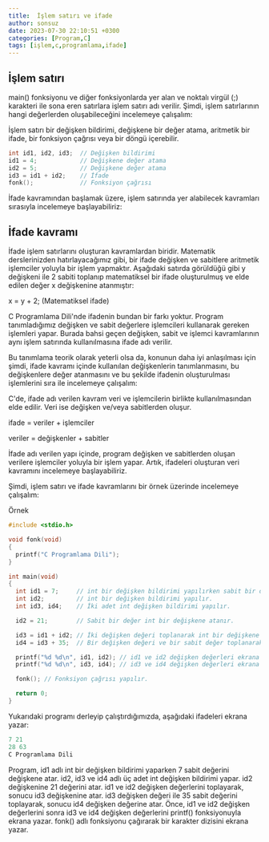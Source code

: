 ```yaml
---
title:  İşlem satırı ve ifade
author: sonsuz
date: 2023-07-30 22:10:51 +0300
categories: [Program,C]
tags: [işlem,c,programlama,ifade]
---
```


## İşlem satırı

main() fonksiyonu ve diğer fonksiyonlarda yer alan ve noktalı virgül (;) karakteri ile sona eren satırlara işlem satırı adı verilir. Şimdi, işlem satırlarının hangi değerlerden oluşabileceğini incelemeye çalışalım:

İşlem satırı bir değişken bildirimi, değişkene bir değer atama, aritmetik bir ifade, bir fonksiyon çağrısı veya bir döngü içerebilir.

```c
int id1, id2, id3;  // Değişken bildirimi
id1 = 4;            // Değişkene değer atama
id2 = 5;            // Değişkene değer atama
id3 = id1 + id2;    // İfade
fonk();             // Fonksiyon çağrısı
```

İfade kavramından başlamak üzere, işlem satırında yer alabilecek kavramları sırasıyla incelemeye başlayabiliriz:

## İfade kavramı

İfade işlem satırlarını oluşturan kavramlardan biridir. Matematik derslerinizden hatırlayacağımız gibi, bir ifade değişken ve sabitlere aritmetik işlemciler yoluyla bir işlem yapmaktır. Aşağıdaki satırda görüldüğü gibi y değişkeni ile 2 sabiti toplanıp matematiksel bir ifade oluşturulmuş ve elde edilen değer x değişkenine atanmıştır:

x = y + 2; (Matematiksel ifade)

C Programlama Dili'nde ifadenin bundan bir farkı yoktur. Program tanımladığımız değişken ve sabit değerlere işlemcileri kullanarak gereken işlemleri yapar. Burada bahsi geçen değişken, sabit ve işlemci kavramlarının aynı işlem satırında kullanılmasına ifade adı verilir.

Bu tanımlama teorik olarak yeterli olsa da, konunun daha iyi anlaşılması için şimdi, ifade kavramı içinde kullanılan değişkenlerin tanımlanmasını, bu değişkenlere değer atanmasını ve bu şekilde ifadenin oluşturulması işlemlerini sıra ile incelemeye çalışalım:

C'de, ifade adı verilen kavram veri ve işlemcilerin birlikte kullanılmasından elde edilir. Veri ise değişken ve/veya sabitlerden oluşur.

ifade = veriler + işlemciler

veriler = değişkenler + sabitler

İfade adı verilen yapı içinde, program değişken ve sabitlerden oluşan verilere işlemciler yoluyla bir işlem yapar. Artık, ifadeleri oluşturan veri kavramını incelemeye başlayabiliriz.

Şimdi, işlem satırı ve ifade kavramlarını bir örnek üzerinde incelemeye çalışalım:

Örnek

```c
#include <stdio.h>

void fonk(void)
{
  printf("C Programlama Dili");
}

int main(void)
{
  int id1 = 7;     // int bir değişken bildirimi yapılırken sabit bir değer değişkene atanır.
  int id2;         // int bir değişken bildirimi yapılır.
  int id3, id4;    // İki adet int değişken bildirimi yapılır.

  id2 = 21;        // Sabit bir değer int bir değişkene atanır.

  id3 = id1 + id2; // İki değişken değeri toplanarak int bir değişkene atanır.
  id4 = id3 + 35;  // Bir değişken değeri ve bir sabit değer toplanarak int bir değişkene atanır.

  printf("%d %d\n", id1, id2); // id1 ve id2 değişken değerleri ekrana yazılır.
  printf("%d %d\n", id3, id4); // id3 ve id4 değişken değerleri ekrana yazılır.

  fonk(); // Fonksiyon çağrısı yapılır.

  return 0;
}


```

Yukarıdaki programı derleyip çalıştırdığımızda, aşağıdaki ifadeleri ekrana yazar:

```c
7 21
28 63
C Programlama Dili

```

Program, id1 adlı int bir değişken bildirimi yaparken 7 sabit değerini değişkene atar. id2, id3 ve id4 adlı üç adet int değişken bildirimi yapar. id2 değişkenine 21 değerini atar. id1 ve id2 değişken değerlerini toplayarak, sonucu id3 değişkenine atar. id3 değişken değeri ile 35 sabit değerini toplayarak, sonucu id4 değişken değerine atar. Önce, id1 ve id2 değişken değerlerini sonra id3 ve id4 değişken değerlerini printf() fonksiyonuyla ekrana yazar. fonk() adlı fonksiyonu çağırarak bir karakter dizisini ekrana yazar.
